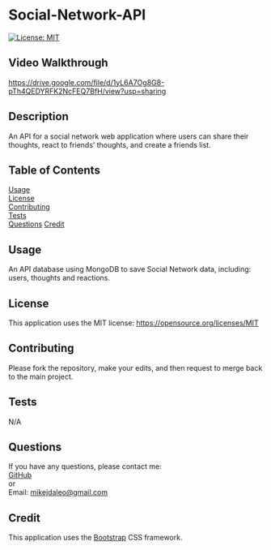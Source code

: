 # Social-Network-API

  [![License: MIT](https://img.shields.io/badge/License-MIT-yellow.svg)](https://opensource.org/licenses/MIT) 

## Video Walkthrough
https://drive.google.com/file/d/1yL6A7Og8G8-pTh4QEDYRFK2NcFEQ7BfH/view?usp=sharing

  ## Description
  An API for a social network web application where users can share their thoughts, react to friends’ thoughts, and create a friends list.


  ## Table of Contents
  [Usage](#usage)  
  [License](#license)  
  [Contributing](#contributing)  
  [Tests](#tests)  
  [Questions](#questions) 
  [Credit](#credit)
  
  
  ## <a id="usage"></a>Usage
  An API database using MongoDB to save Social Network data, including: users, thoughts and reactions.
  
  ## <a id="license"></a>License

This application uses the MIT license: https://opensource.org/licenses/MIT

  ## <a id="contributing"></a>Contributing
  Please fork the repository, make your edits, and then request to merge back to the main project.

  ## <a id="tests"></a>Tests
  N/A
  
  ## <a id="questions"></a>Questions
  If you have any questions, please contact me:  
  <a href="https://github.com/mikedaleo">GitHub</a>  
  or  
  Email: mikejdaleo@gmail.com
  
  ## <a id="credit"></a>Credit
  This application uses the <a href="https://getbootstrap.com/">Bootstrap</a> CSS framework.